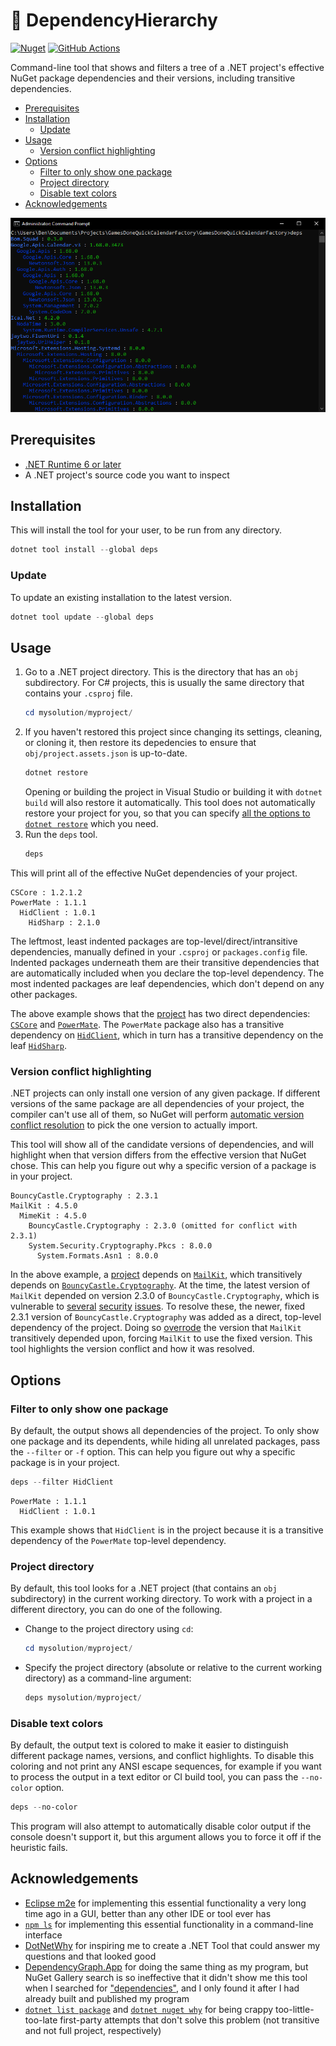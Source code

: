 ﻿🌳 DependencyHierarchy
===

[![Nuget](https://img.shields.io/nuget/v/deps?logo=nuget)](https://www.nuget.org/packages/deps/) [![GitHub Actions](https://img.shields.io/github/actions/workflow/status/Aldaviva/DependencyHierarchy/dotnetpackage.yml?branch=master&logo=github)](https://github.com/Aldaviva/DependencyHierarchy/actions/workflows/dotnetpackage.yml)

Command-line tool that shows and filters a tree of a .NET project's effective NuGet package dependencies and their versions, including transitive dependencies.

<!-- MarkdownTOC autolink="true" bracket="round" autoanchor="false" levels="1,2,3" bullets="-" -->

- [Prerequisites](#prerequisites)
- [Installation](#installation)
    - [Update](#update)
- [Usage](#usage)
    - [Version conflict highlighting](#version-conflict-highlighting)
- [Options](#options)
    - [Filter to only show one package](#filter-to-only-show-one-package)
    - [Project directory](#project-directory)
    - [Disable text colors](#disable-text-colors)
- [Acknowledgements](#acknowledgements)

<!-- /MarkdownTOC -->

![Screenshot](https://raw.githubusercontent.com/Aldaviva/DependencyHierarchy/master/.github/images/screenshot1.png)

## Prerequisites
- [.NET Runtime 6 or later](https://dotnet.microsoft.com/en-us/download/dotnet)
- A .NET project's source code you want to inspect

## Installation
This will install the tool for your user, to be run from any directory.
```ps1
dotnet tool install --global deps
```

### Update
To update an existing installation to the latest version.
```ps1
dotnet tool update --global deps
```

## Usage
1. Go to a .NET project directory. This is the directory that has an `obj` subdirectory. For C# projects, this is usually the same directory that contains your `.csproj` file.
    ```ps1
    cd mysolution/myproject/
    ```
1. If you haven't restored this project since changing its settings, cleaning, or cloning it, then restore its depedencies to ensure that `obj/project.assets.json` is up-to-date.
    ```ps1
    dotnet restore
    ```
    Opening or building the project in Visual Studio or building it with `dotnet build` will also restore it automatically. This tool does not automatically restore your project for you, so that you can specify [all the options to `dotnet restore`](https://learn.microsoft.com/en-us/dotnet/core/tools/dotnet-restore#options) which you need.
1. Run the `deps` tool.
    ```ps1
    deps
    ```

This will print all of the effective NuGet dependencies of your project.
```text
CSCore : 1.2.1.2
PowerMate : 1.1.1
  HidClient : 1.0.1
    HidSharp : 2.1.0
```
The leftmost, least indented packages are top-level/direct/intransitive dependencies, manually defined in your `.csproj` or `packages.config` file. Indented packages underneath them are their transitive dependencies that are automatically included when you declare the top-level dependency. The most indented packages are leaf dependencies, which don't depend on any other packages.

The above example shows that the [project](https://github.com/Aldaviva/PowerMate/tree/master/PowerMateVolume) has two direct dependencies: [`CSCore`](https://www.nuget.org/packages/CSCore) and [`PowerMate`](https://www.nuget.org/packages/PowerMate). The `PowerMate` package also has a transitive dependency on [`HidClient`](https://www.nuget.org/packages/HidClient), which in turn has a transitive dependency on the leaf [`HidSharp`](https://www.nuget.org/packages/HidSharp).

### Version conflict highlighting
.NET projects can only install one version of any given package. If different versions of the same package are all dependencies of your project, the compiler can't use all of them, so NuGet will perform [automatic version conflict resolution](https://learn.microsoft.com/en-us/nuget/concepts/dependency-resolution) to pick the one version to actually import.

This tool will show all of the candidate versions of dependencies, and will highlight when that version differs from the effective version that NuGet chose. This can help you figure out why a specific version of a package is in your project.
```text
BouncyCastle.Cryptography : 2.3.1
MailKit : 4.5.0
  MimeKit : 4.5.0
    BouncyCastle.Cryptography : 2.3.0 (omitted for conflict with 2.3.1)
    System.Security.Cryptography.Pkcs : 8.0.0
      System.Formats.Asn1 : 8.0.0
```
In the above example, a [project](https://github.com/Aldaviva/mailsender-cs/tree/master/MailSender-NetCore) depends on [`MailKit`](https://www.nuget.org/packages/MailKit), which transitively depends on [`BouncyCastle.Cryptography`](https://www.nuget.org/packages/BouncyCastle.Cryptography/). At the time, the latest version of `MailKit` depended on version 2.3.0 of `BouncyCastle.Cryptography`, which is vulnerable to [several](https://github.com/advisories/GHSA-8xfc-gm6g-vgpv) [security](https://github.com/advisories/GHSA-m44j-cfrm-g8qc) [issues](https://github.com/advisories/GHSA-v435-xc8x-wvr9). To resolve these, the newer, fixed 2.3.1 version of `BouncyCastle.Cryptography` was added as a direct, top-level dependency of the project. Doing so [overrode](https://learn.microsoft.com/en-us/nuget/concepts/dependency-resolution#direct-dependency-wins) the version that `MailKit` transitively depended upon, forcing `MailKit` to use the fixed version. This tool highlights the version conflict and how it was resolved.

## Options
### Filter to only show one package
By default, the output shows all dependencies of the project. To only show one package and its dependents, while hiding all unrelated packages, pass the `--filter` or `-f` option. This can help you figure out why a specific package is in your project.
```ps1
deps --filter HidClient
```
```text 
PowerMate : 1.1.1
  HidClient : 1.0.1
```
This example shows that `HidClient` is in the project because it is a transitive dependency of the `PowerMate` top-level dependency.

### Project directory
By default, this tool looks for a .NET project (that contains an `obj` subdirectory) in the current working directory. To work with a project in a different directory, you can do one of the following.
- Change to the project directory using `cd`:
    ```ps1
    cd mysolution/myproject/
    ```
- Specify the project directory (absolute or relative to the current working directory) as a command-line argument:
    ```ps1
    deps mysolution/myproject/
    ```

### Disable text colors
By default, the output text is colored to make it easier to distinguish different package names, versions, and conflict highlights. To disable this coloring and not print any ANSI escape sequences, for example if you want to process the output in a text editor or CI build tool, you can pass the `--no-color` option.
```ps1
deps --no-color
```
This program will also attempt to automatically disable color output if the console doesn't support it, but this argument allows you to force it off if the heuristic fails.

## Acknowledgements
- [Eclipse m2e](https://eclipse.dev/m2e/) for implementing this essential functionality a very long time ago in a GUI, better than any other IDE or tool ever has
- [`npm ls`](https://docs.npmjs.com/cli/v10/commands/npm-ls) for implementing this essential functionality in a command-line interface
- [DotNetWhy](https://www.nuget.org/packages/DotNetWhy) for inspiring me to create a .NET Tool that could answer my questions and that looked good
- [DependencyGraph.App](https://www.nuget.org/packages/DependencyGraph.App/) for doing the same thing as my program, but NuGet Gallery search is so ineffective that it didn't show me this tool when I searched for ["dependencies"](https://www.nuget.org/packages?q=dependencies&includeComputedFrameworks=true&packagetype=dotnettool&prerel=false&sortby=relevance), and I only found it after I had already built and published my program
- [`dotnet list package`](https://learn.microsoft.com/en-us/dotnet/core/tools/dotnet-list-package) and [`dotnet nuget why`](https://learn.microsoft.com/en-us/dotnet/core/tools/dotnet-nuget-why) for being crappy too-little-too-late first-party attempts that don't solve this problem (not transitive and not full project, respectively)
